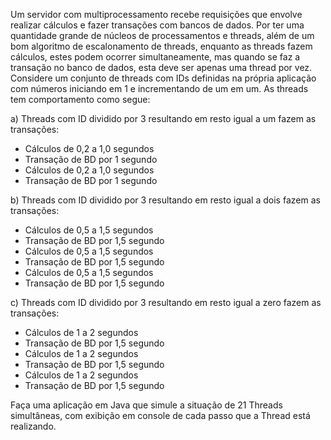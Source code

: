 Um servidor com multiprocessamento recebe requisições que envolve realizar cálculos e fazer
transações com bancos de dados. Por ter uma quantidade grande de núcleos de processamentos
e threads, além de um bom algoritmo de escalonamento de threads, enquanto as threads fazem
cálculos, estes podem ocorrer simultaneamente, mas quando se faz a transação no banco de dados,
esta deve ser apenas uma thread por vez. Considere um conjunto de threads com IDs definidas na
própria aplicação com números iniciando em 1 e incrementando de um em um. As threads tem
comportamento como segue:

a) Threads com ID dividido por 3 resultando em resto igual a um fazem as transações:
- Cálculos de 0,2 a 1,0 segundos
- Transação de BD por 1 segundo
- Cálculos de 0,2 a 1,0 segundos
- Transação de BD por 1 segundo

b) Threads com ID dividido por 3 resultando em resto igual a dois fazem as transações:
- Cálculos de 0,5 a 1,5 segundos
- Transação de BD por 1,5 segundo
- Cálculos de 0,5 a 1,5 segundos
- Transação de BD por 1,5 segundo
- Cálculos de 0,5 a 1,5 segundos
- Transação de BD por 1,5 segundo
  
c) Threads com ID dividido por 3 resultando em resto igual a zero fazem as transações:
- Cálculos de 1 a 2 segundos
- Transação de BD por 1,5 segundo
- Cálculos de 1 a 2 segundos
- Transação de BD por 1,5 segundo
- Cálculos de 1 a 2 segundos
- Transação de BD por 1,5 segundo
  
Faça uma aplicação em Java que simule a situação de 21 Threads simultâneas, com exibição
em console de cada passo que a Thread está realizando.
